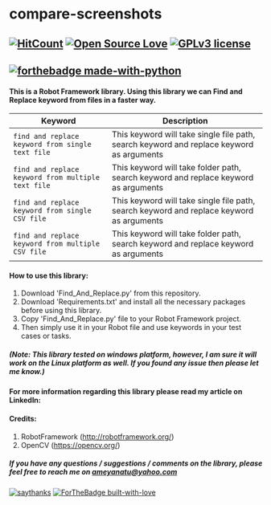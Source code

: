 # compare-screenshots

[![HitCount](http://hits.dwyl.io/ameyanatu/FInd_and_Replace.svg)](http://hits.dwyl.io/ameyanatu/Find_and_Replace)
[![Open Source Love](https://badges.frapsoft.com/os/v1/open-source.svg?v=103)](https://github.com/ellerbrock/open-source-badges/)
[![GPLv3 license](https://img.shields.io/badge/License-GPLv3-blue.svg)](http://perso.crans.org/besson/LICENSE.html)
----------------------------------------------------------------------------------------------------------------------------------------
[![forthebadge made-with-python](http://ForTheBadge.com/images/badges/made-with-python.svg)](https://www.python.org/)
----------------------------------------------------------------------------------------------------------------------------------------

#### This is a Robot Framework library. Using this library we can Find and Replace keyword from files in a faster way.

| Keyword      | Description                    |
| ------------- | ------------------------------ |
| `find and replace keyword from single text file`| This keyword will take single file path, search keyword and replace keyword as arguments |
| `find and replace keyword from multiple text file`| This keyword will take folder path, search keyword and replace keyword as arguments|
| `find and replace keyword from single CSV file`| This keyword will take single file path, search keyword and replace keyword as arguments
| `find and replace keyword from multiple CSV file`| This keyword will take folder path, search keyword and replace keyword as arguments

#### How to use this library:

1. Download 'Find_And_Replace.py' from this repository.
2. Download 'Requirements.txt' and install all the necessary packages before using this library.
3. Copy 'Find_And_Replace.py' file to your Robot Framework project.
4. Then simply use it in your Robot file and use keywords in your test cases or tasks. 

##### (Note: This library tested on windows platform, however, I am sure it will work on the Linux platform as well. If you found any issue then please let me know.)

#### For more information regarding this library please read my article on LinkedIn: 

#### Credits:

1. RobotFramework (http://robotframework.org/)
2. OpenCV (https://opencv.org/)


##### If you have any questions / suggestions / comments on the library, please feel free to reach me on ameyanatu@yahoo.com


[![saythanks](https://img.shields.io/badge/say-thanks-ff69b4.svg)](https://saythanks.io/to/ameyanatu)
[![ForTheBadge built-with-love](http://ForTheBadge.com/images/badges/built-with-love.svg)](https://GitHub.com/ameyanatu/)

